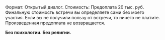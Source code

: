 
Формат: Открытый диалог.
Стоимость: Предоплата 20 тыс. руб. Финальную стоимость встречи вы определяете сами без моего участия. Если вы не получили пользу от встречи, то ничего не платите. Произведенная предоплата не возвращается.

**Без психологии. Без религии.**
